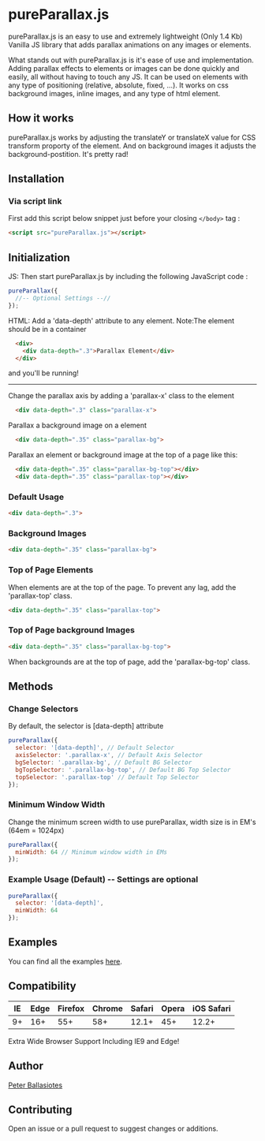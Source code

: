 # pureParallax.js

pureParallax.js is an easy to use and extremely lightweight (Only 1.4 Kb) Vanilla JS library that adds parallax animations on any images or elements.

What stands out with pureParallax.js is it's ease of use and implementation. Adding parallax effects to elements or images can be done quickly and easily, all without having to touch any JS. It can be used on elements with any type of positioning (relative, absolute, fixed, ...). It works on css background images,  inline images, and any type of html element.

## How it works
pureParallax.js works by adjusting the translateY or translateX value for CSS transform proporty of the element. And on background images it adjusts the background-postition. It's pretty rad! 


## Installation

### Via script link

First add this script below snippet just before your closing `</body>` tag :

```html
<script src="pureParallax.js"></script>
```


## Initialization

JS: Then start pureParallax.js by including the following JavaScript code :

```javascript
pureParallax({
  //-- Optional Settings --//
});
```

HTML: Add a 'data-depth' attribute to any element. Note:The element should be in a container

```html
  <div>
    <div data-depth=".3">Parallax Element</div>
  </div>
```

and you'll be running!

___

Change the parallax axis by adding a 'parallax-x' class to the element

```html
  <div data-depth=".3" class="parallax-x">
```

Parallax a background image on a element

```html
  <div data-depth=".35" class="parallax-bg">
```

Parallax an element or background image at the top of a page like this:

```html
  <div data-depth=".35" class="parallax-bg-top"></div>
  <div data-depth=".35" class="parallax-top"></div>
```

### Default Usage
```html
<div data-depth=".3">
```

### Background Images
```html
<div data-depth=".35" class="parallax-bg">
```

### Top of Page Elements
  
When elements are at the top of the page. To prevent any lag, add the 'parallax-top' class. 
  
```html
<div data-depth=".35" class="parallax-top">
```

### Top of Page background Images
```html
<div data-depth=".35" class="parallax-bg-top">
```

When backgrounds are at the top of page, add the 'parallax-bg-top' class.


## Methods

### Change Selectors
By default, the selector is [data-depth] attribute
  
```javascript
pureParallax({
  selector: '[data-depth]', // Default Selector
  axisSelector: '.parallax-x', // Default Axis Selector
  bgSelector: '.parallax-bg', // Default BG Selector
  bgTopSelector: '.parallax-bg-top', // Default BG Top Selector
  topSelector: '.parallax-top' // Default Top Selector
});
```

### Minimum Window Width

Change the minimum screen width to use pureParallax, width size is in EM's (64em = 1024px)
  
```javascript
pureParallax({
  minWidth: 64 // Minimum window width in EMs
});
```
  
### Example Usage (Default) -- Settings are optional

```javascript
pureParallax({
  selector: '[data-depth]',
  minWidth: 64
});
```


## Examples
You can find all the examples [here](https://pbalweb.com/pureParallax).

## Compatibility
| IE | Edge | Firefox | Chrome | Safari | Opera | iOS Safari |
|---|---|---|---|---|---|---|
| 9+ | 16+ | 55+ | 58+ | 12.1+ | 45+ | 12.2+ |

Extra Wide Browser Support Including IE9 and Edge!

## Author

[Peter Ballasiotes](https://github.com/pballasiotes/)

## Contributing

Open an issue or a pull request to suggest changes or additions.
